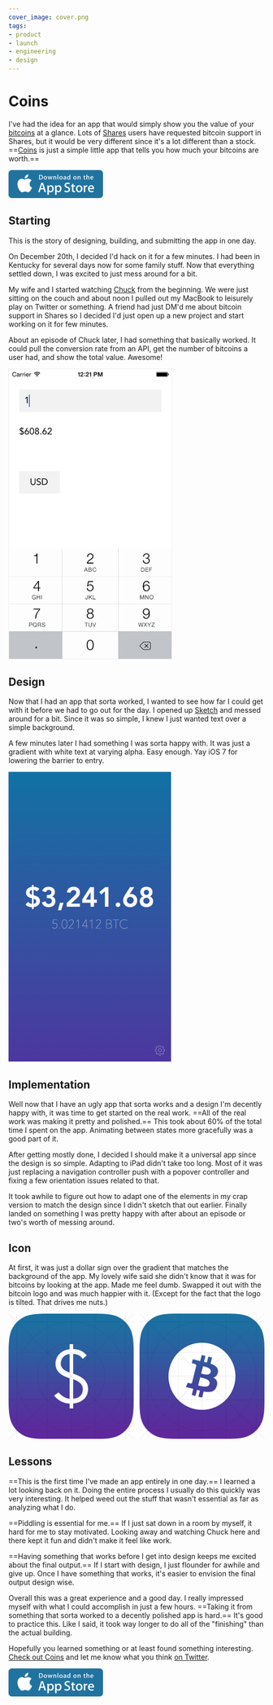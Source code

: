 ```yaml
---
cover_image: cover.png
tags:
- product
- launch
- engineering
- design
---
```


# Coins

I've had the idea for an app that would simply show you the value of your [bitcoins](http://en.wikipedia.org/wiki/Bitcoin) at a glance. Lots of [Shares](http://getsharesapp.com) users have requested bitcoin support in Shares, but it would be very different since it's a lot different than a stock. ==[Coins](http://getcoinsapp.com) is just a simple little app that tells you how much your bitcoins are worth.==

<a href="https://itunes.apple.com/app/id787299853" class="app-store" rel="external nofollow"><img src="coins-app-store.svg" width="186" height="55" alt="Download on the App Store"></a>


## Starting

This is the story of designing, building, and submitting the app in one day.

On December 20th, I decided I'd hack on it for a few minutes. I had been in Kentucky for several days now for some family stuff. Now that everything settled down, I was excited to just mess around for a bit.

My wife and I started watching [Chuck](http://en.wikipedia.org/wiki/Chuck_(TV_series)) from the beginning. We were just sitting on the couch and about noon I pulled out my MacBook to leisurely play on Twitter or something. A friend had just DM'd me about bitcoin support in Shares so I decided I'd just open up a new project and start working on it for few minutes.

About an episode of Chuck later, I had something that basically worked. It could pull the conversion rate from an API, get the number of bitcoins a user had, and show the total value. Awesome!

<img src="1q2Q332u3G3Z2I0A2Q2v1s1h2y2X1v3F.png" alt="Sorta working" width="320" style="border:1px solid #eee">

## Design

Now that I had an app that sorta worked, I wanted to see how far I could get with it before we had to go out for the day. I opened up [Sketch](http://www.bohemiancoding.com/sketch/) and messed around for a bit. Since it was so simple, I knew I just wanted text over a simple background.

A few minutes later I had something I was sorta happy with. It was just a gradient with white text at varying alpha. Easy enough. Yay iOS 7 for lowering the barrier to entry.

<img src="2m010H18463L3b3f0o1A3r31160F1j1P.png" alt="Rough Design" width="320">

## Implementation

Well now that I have an ugly app that sorta works and a design I'm decently happy with, it was time to get started on the real work. ==All of the real work was making it pretty and polished.== This took about 60% of the total time I spent on the app. Animating between states more gracefully was a good part of it.

After getting mostly done, I decided I should make it a universal app since the design is so simple. Adapting to iPad didn't take too long. Most of it was just replacing a navigation controller push with a popover controller and fixing a few orientation issues related to that.

It took awhile to figure out how to adapt one of the elements in my crap version to match the design since I didn't sketch that out earlier. Finally landed on something I was pretty happy with after about an episode or two's worth of messing around.

## Icon

At first, it was just a dollar sign over the gradient that matches the background of the app. My lovely wife said she didn't know that it was for bitcoins by looking at the app. Made me feel dumb. Swapped it out with the bitcoin logo and was much happier with it. (Except for the fact that the logo is tilted. That drives me nuts.)

![Icons](2n2O3f2L3d2I3S2W1i1K1g2f381O0a15.png)

## Lessons

==This is the first time I've made an app entirely in one day.== I learned a lot looking back on it. Doing the entire process I usually do this quickly was very interesting. It helped weed out the stuff that wasn't essential as far as analyzing what I do.

==Piddling is essential for me.== If I just sat down in a room by myself, it hard for me to stay motivated. Looking away and watching Chuck here and there kept it fun and didn't make it feel like work.

==Having something that works before I get into design keeps me excited about the final output.== If I start with design, I just flounder for awhile and give up. Once I have something that works, it's easier to envision the final output design wise.

Overall this was a great experience and a good day. I really impressed myself with what I could accomplish in just a few hours. ==Taking it from something that sorta worked to a decently polished app is hard.== It's good to practice this. Like I said, it took way longer to do all of the "finishing" than the actual building.

Hopefully you learned something or at least found something interesting. [Check out Coins](https://itunes.apple.com/app/id787299853) and let me know what you think [on Twitter](https://twitter.com/soffes).

<a href="https://itunes.apple.com/app/id787299853" class="app-store" rel="external nofollow"><img src="coins-app-store.svg" width="186" height="55" alt="Download on the App Store"></a>
